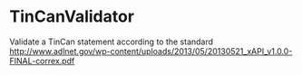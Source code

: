 TinCanValidator
===============

Validate a TinCan statement according to the standard http://www.adlnet.gov/wp-content/uploads/2013/05/20130521_xAPI_v1.0.0-FINAL-correx.pdf

